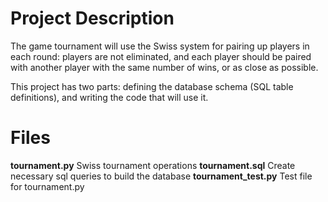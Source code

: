 # Project Description
The game tournament will use the Swiss system for pairing up players in each round: players are not eliminated, and each player should be paired with another player with the same number of wins, or as close as possible.

This project has two parts: defining the database schema (SQL table definitions), and writing the code that will use it.

# Files

**tournament.py**
Swiss tournament operations
**tournament.sql**
Create necessary sql queries to build the database
**tournament_test.py**
Test file for tournament.py



